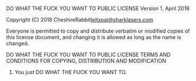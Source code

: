 DO WHAT THE FUCK YOU WANT TO PUBLIC LICENSE
        Version 1, April 2018

Copyright (C) 2018 CheshireRabbit<lejtxpaj@sharklasers.com>

Everyone is permitted to copy and distribute verbatim or modified
copies of this license document, and changing it is allowed as long
as the name is changed.

DO WHAT THE FUCK YOU WANT TO PUBLIC LICENSE
TERMS AND CONDITIONS FOR COPYING, DISTRIBUTION AND MODIFICATION

1. You just DO WHAT THE FUCK YOU WANT TO.
